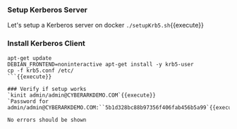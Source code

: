 ### Setup Kerberos Server
Let's setup a Kerberos server on docker
`./setupKrb5.sh`{{execute}}



### Install Kerberos Client

```
apt-get update
DEBIAN_FRONTEND=noninteractive apt-get install -y krb5-user
cp -f krb5.conf /etc/
```{{execute}}

### Verify if setup works
`kinit admin/admin@CYBERARKDEMO.COM`{{execute}}
`Password for admin/admin@CYBERARKDEMO.COM:``5b1d328bc88b97356f406fab456b5a99`{{execute}}

No errors should be shown
